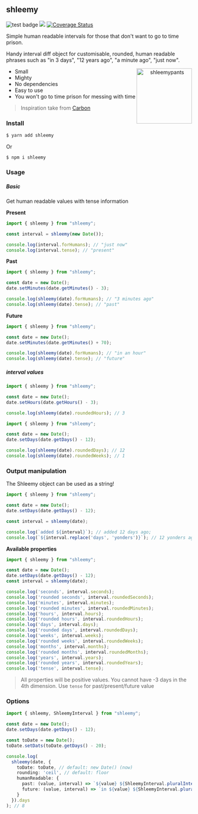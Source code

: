 ## shleemy
<p>
  <img src="https://github.com/bashleigh/shleemy/workflows/Tests/badge.svg" alt="test badge"/>
  <a href="https://www.npmjs.com/package/shleemy"><img src="https://img.shields.io/npm/v/shleemy.svg"/></a>
  <a href='https://coveralls.io/github/bashleigh/shleemy?branch=master'><img src='https://coveralls.io/repos/github/bashleigh/shleemy/badge.svg?branch=master' alt='Coverage Status' /></a>
</p>

<p>Simple human readable intervals for those that don't want to go to time prison.</p>
<p>Handy interval diff object for customisable, rounded, human readable phrases such as "in 3 days", "12 years ago", "a minute ago", "just now".</p>

<p align="center">
  <a target="_blank" href="https://rickandmorty.fandom.com/wiki/Shleemypants">
    <img align="right" width="150" src="https://static.wikia.nocookie.net/rickandmorty/images/4/4d/Shleemy.png/revision/latest/scale-to-width-down/310?cb=20190830174941" alt="shleemypants"/>
  </a>

   - Small
   - Mighty 
   - No dependencies
   - Easy to use
   - You won't go to time prison for messing with time
</p>

> Inspiration take from [Carbon](https://github.com/briannesbitt/carbon)

### Install

```bash
$ yarn add shleemy
```

Or 

```npm
$ npm i shleemy
```

### Usage

##### Basic

Get human readable values with tense information

**Present**
```ts
import { shleemy } from "shleemy";

const interval = shleemy(new Date());

console.log(interval.forHumans); // "just now"
console.log(interval.tense); // "present"
```
**Past**
```ts
import { shleemy } from "shleemy";

const date = new Date();
date.setMinutes(date.getMinutes() - 3);

console.log(shleemy(date).forHumans); // "3 minutes ago"
console.log(shleemy(date).tense); // "past"
```
**Future**
```ts
import { shleemy } from "shleemy";

const date = new Date();
date.setMinutes(date.getMinutes() + 70);

console.log(shleemy(date).forHumans); // "in an hour"
console.log(shleemy(date).tense); // "future"
```

##### interval values

```ts
import { shleemy } from "shleemy";

const date = new Date();
date.setHours(date.getHours() - 3);

console.log(shleemy(date).roundedHours); // 3
```

```ts
import { shleemy } from "shleemy";

const date = new Date();
date.setDays(date.getDays() - 12);

console.log(shleemy(date).roundedDays); // 12
console.log(shleemy(date).roundedWeeks); // 1
```

### Output manipulation

The Shleemy object can be used as a string! 

```ts
import { shleemy } from "shleemy";

const date = new Date();
date.setDays(date.getDays() - 12);

const interval = shleemy(date);

console.log(`added ${interval}`); // added 12 days ago;
console.log(`${interval.replace('days', 'yonders')}`); // 12 yonders ago;
```

**Available properties**

```ts
import { shleemy } from "shleemy";

const date = new Date();
date.setDays(date.getDays() - 12);
const interval = shleemy(date);

console.log('seconds', interval.seconds);
console.log('rounded seconds', interval.roundedSeconds);
console.log('minutes', interval.minutes);
console.log('rounded minutes', interval.roundedMinutes);
console.log('hours', interval.hours);
console.log('rounded hours', interval.roundedHours);
console.log('days', interval.days);
console.log('rounded days', interval.roundedDays);
console.log('weeks', interval.weeks);
console.log('rounded weeks', interval.roundedWeeks);
console.log('months', interval.months);
console.log('rounded months', interval.roundedMonths);
console.log('years', interval.years);
console.log('rounded years', interval.roundedYears);
console.log('tense', interval.tense);
```
> All properties will be positive values. You cannot have -3 days in the 4th dimension. Use `tense` for past/present/future value

### Options

```ts
import { shleemy, ShleemyInterval } from "shleemy";

const date = new Date();
date.setDays(date.getDays() - 12);

const toDate = new Date();
toDate.setDats(toDate.getDays() - 20);

console.log(
  shleemy(date, {
    toDate: toDate, // default: new Date() (now)
    rounding: 'ceil', // default: floor
    humanReadable: {
      past: (value, interval) => `${value} ${ShleemyInterval.pluralInterval(value, interval)} yonders ago`, // default: ShleemyInterval.toHumanReadablePast
      future: (value, interval) => `in ${value} ${ShleemyInterval.pluralInterval(value, interval)} and you get the idea`, // default: ShleemyInterval.toHumanReadableFuture
    }
  }).days
); // 8
```
